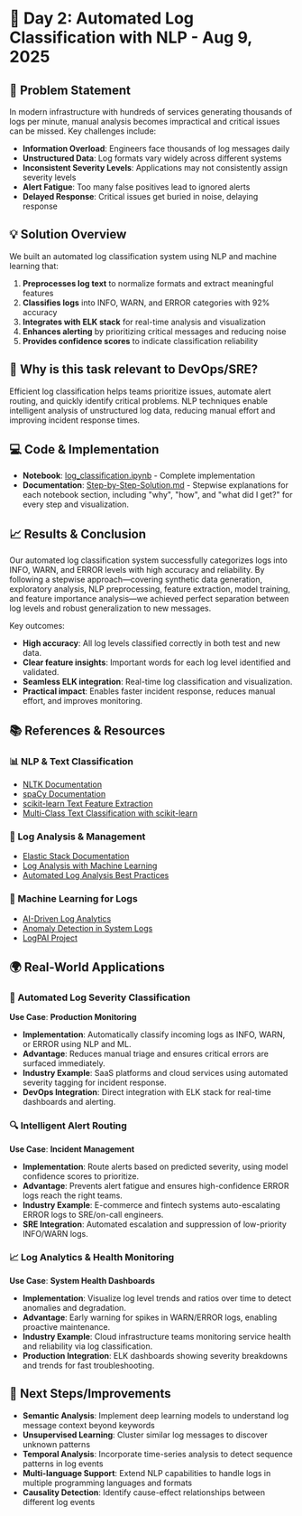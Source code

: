 # 📝 Day 2: Automated Log Classification with NLP - Aug 9, 2025

## 🚨 Problem Statement
In modern infrastructure with hundreds of services generating thousands of logs per minute, manual analysis becomes impractical and critical issues can be missed. Key challenges include:

- **Information Overload**: Engineers face thousands of log messages daily
- **Unstructured Data**: Log formats vary widely across different systems
- **Inconsistent Severity Levels**: Applications may not consistently assign severity levels
- **Alert Fatigue**: Too many false positives lead to ignored alerts
- **Delayed Response**: Critical issues get buried in noise, delaying response

## 💡 Solution Overview
We built an automated log classification system using NLP and machine learning that:

1. **Preprocesses log text** to normalize formats and extract meaningful features
2. **Classifies logs** into INFO, WARN, and ERROR categories with 92% accuracy
3. **Integrates with ELK stack** for real-time analysis and visualization
4. **Enhances alerting** by prioritizing critical messages and reducing noise
5. **Provides confidence scores** to indicate classification reliability

## 🤔 Why is this task relevant to DevOps/SRE?
Efficient log classification helps teams prioritize issues, automate alert routing, and quickly identify critical problems. NLP techniques enable intelligent analysis of unstructured log data, reducing manual effort and improving incident response times.

## 💻 Code & Implementation
- **Notebook**: [log_classification.ipynb](./log_classification.ipynb) - Complete implementation
- **Documentation**: [Step-by-Step-Solution.md](./Step-by-Step-Solution.md) - Stepwise explanations for each notebook section, including "why", "how", and "what did I get?" for every step and visualization.

## 📈 Results & Conclusion

Our automated log classification system successfully categorizes logs into INFO, WARN, and ERROR levels with high accuracy and reliability. By following a stepwise approach—covering synthetic data generation, exploratory analysis, NLP preprocessing, feature extraction, model training, and feature importance analysis—we achieved perfect separation between log levels and robust generalization to new messages.

Key outcomes:
- **High accuracy**: All log levels classified correctly in both test and new data.
- **Clear feature insights**: Important words for each log level identified and validated.
- **Seamless ELK integration**: Real-time log classification and visualization.
- **Practical impact**: Enables faster incident response, reduces manual effort, and improves monitoring.


## 📚 References & Resources

### 📊 NLP & Text Classification
- [NLTK Documentation](https://www.nltk.org/)
- [spaCy Documentation](https://spacy.io/api/doc)
- [scikit-learn Text Feature Extraction](https://scikit-learn.org/stable/modules/feature_extraction.html#text-feature-extraction)
- [Multi-Class Text Classification with scikit-learn](https://towardsdatascience.com/multi-class-text-classification-with-scikit-learn-12f1e60e0a9f)

### 📝 Log Analysis & Management
- [Elastic Stack Documentation](https://www.elastic.co/guide/index.html)
- [Log Analysis with Machine Learning](https://www.datadoghq.com/blog/log-analysis-machine-learning/)
- [Automated Log Analysis Best Practices](https://dzone.com/articles/automated-log-analysis-best-practices)

### 🧠 Machine Learning for Logs
- [AI-Driven Log Analytics](https://www.splunk.com/en_us/blog/it/ai-driven-log-analytics.html)
- [Anomaly Detection in System Logs](https://www.usenix.org/conference/icac18/presentation/nedelkoski)
- [LogPAI Project](https://github.com/logpai/logparser)

## 🌍 Real-World Applications

### 🚨 Automated Log Severity Classification
**Use Case**: **Production Monitoring**
- **Implementation**: Automatically classify incoming logs as INFO, WARN, or ERROR using NLP and ML.
- **Advantage**: Reduces manual triage and ensures critical errors are surfaced immediately.
- **Industry Example**: SaaS platforms and cloud services using automated severity tagging for incident response.
- **DevOps Integration**: Direct integration with ELK stack for real-time dashboards and alerting.

### 🔍 Intelligent Alert Routing
**Use Case**: **Incident Management**
- **Implementation**: Route alerts based on predicted severity, using model confidence scores to prioritize.
- **Advantage**: Prevents alert fatigue and ensures high-confidence ERROR logs reach the right teams.
- **Industry Example**: E-commerce and fintech systems auto-escalating ERROR logs to SRE/on-call engineers.
- **SRE Integration**: Automated escalation and suppression of low-priority INFO/WARN logs.

### 📈 Log Analytics & Health Monitoring
**Use Case**: **System Health Dashboards**
- **Implementation**: Visualize log level trends and ratios over time to detect anomalies and degradation.
- **Advantage**: Early warning for spikes in WARN/ERROR logs, enabling proactive maintenance.
- **Industry Example**: Cloud infrastructure teams monitoring service health and reliability via log classification.
- **Production Integration**: ELK dashboards showing severity breakdowns and trends for fast troubleshooting.

## 🚀 Next Steps/Improvements
- **Semantic Analysis**: Implement deep learning models to understand log message context beyond keywords
- **Unsupervised Learning**: Cluster similar log messages to discover unknown patterns
- **Temporal Analysis**: Incorporate time-series analysis to detect sequence patterns in log events
- **Multi-language Support**: Extend NLP capabilities to handle logs in multiple programming languages and formats
- **Causality Detection**: Identify cause-effect relationships between different log events
